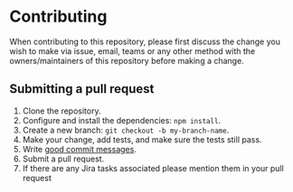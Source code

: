 # Contributing

When contributing to this repository, please first discuss the change you wish to make via issue, email, teams or any other method with the owners/maintainers of this repository before making a change.

## Submitting a pull request

1. Clone the repository.
2. Configure and install the dependencies: `npm install`.
3. Create a new branch: `git checkout -b my-branch-name`.
4. Make your change, add tests, and make sure the tests still pass.
5. Write [good commit messages](http://tbaggery.com/2008/04/19/a-note-about-git-commit-messages.html).
6. Submit a pull request.
7. If there are any Jira tasks associated please mention them in your pull request